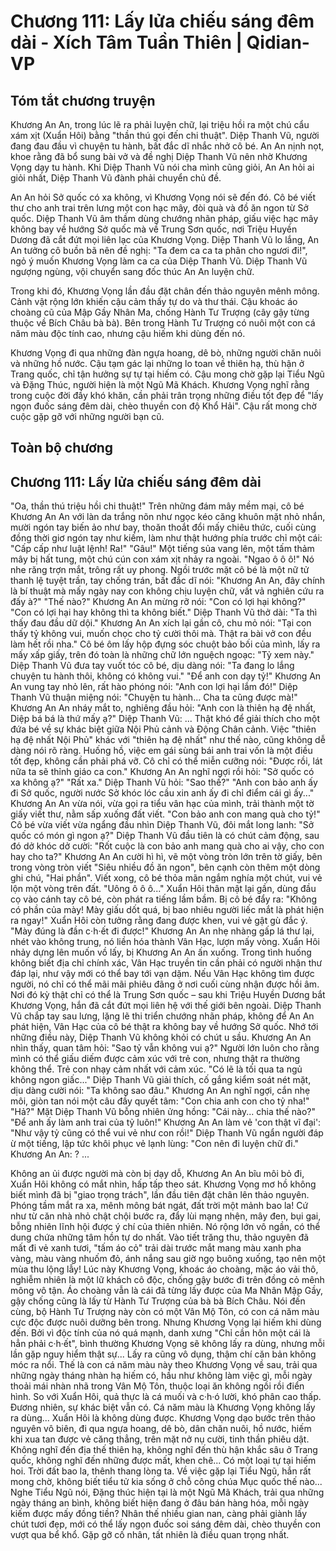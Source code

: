 # Chương 111: Lấy lửa chiếu sáng đêm dài - Xích Tâm Tuần Thiên | Qidian-VP

## Tóm tắt chương truyện

Khương An An, trong lúc lẽ ra phải luyện chữ, lại triệu hồi ra một chú cẩu xám xịt (Xuẩn Hôi) bằng "thần thú gọi đến chi thuật". Diệp Thanh Vũ, người đang đau đầu vì chuyện tu hành, bất đắc dĩ nhắc nhở cô bé. An An nịnh nọt, khoe rằng đã bổ sung bài vở và đề nghị Diệp Thanh Vũ nên nhờ Khương Vọng dạy tu hành. Khi Diệp Thanh Vũ nói cha mình cũng giỏi, An An hỏi ai giỏi nhất, Diệp Thanh Vũ đành phải chuyển chủ đề.

An An hỏi Sở quốc có xa không, vì Khương Vọng nói sẽ đến đó. Cô bé viết thư cho anh trai trên lưng một con hạc mây, đòi quà và đồ ăn ngon từ Sở quốc. Diệp Thanh Vũ âm thầm dùng chướng nhãn pháp, giấu việc hạc mây không bay về hướng Sở quốc mà về Trung Sơn quốc, nơi Triệu Huyền Dương đã cắt đứt mọi liên lạc của Khương Vọng. Diệp Thanh Vũ lo lắng, An An tưởng cô buồn bã nên đề nghị: "Ta đem ca ca ta phân cho ngươi đi!", ngỏ ý muốn Khương Vọng làm ca ca của Diệp Thanh Vũ. Diệp Thanh Vũ ngượng ngùng, vội chuyển sang đốc thúc An An luyện chữ.

Trong khi đó, Khương Vọng lần đầu đặt chân đến thảo nguyên mênh mông. Cảnh vật rộng lớn khiến cậu cảm thấy tự do và thư thái. Cậu khoác áo choàng cũ của Mập Gầy Nhân Ma, chống Hành Tư Trượng (cây gậy từng thuộc về Bích Châu bà bà). Bên trong Hành Tư Trượng có nuôi một con cá năm màu độc tính cao, nhưng cậu hiếm khi dùng đến nó.

Khương Vọng đi qua những đàn ngựa hoang, dê bò, những người chăn nuôi và những hồ nước. Cậu tạm gác lại những lo toan về thiên hạ, thù hận ở Trang quốc, chỉ tận hưởng sự tự tại hiếm có. Cậu mong chờ gặp lại Tiểu Ngũ và Đặng Thúc, người hiện là một Ngũ Mã Khách. Khương Vọng nghĩ rằng trong cuộc đời đầy khó khăn, cần phải trân trọng những điều tốt đẹp để "lấy ngọn đuốc sáng đêm dài, chèo thuyền con độ Khổ Hải". Cậu rất mong chờ cuộc gặp gỡ với những người bạn cũ.

## Toàn bộ chương

## Chương 111: Lấy lửa chiếu sáng đêm dài

"Oa, thần thú triệu hồi chi thuật!"
Trên những đám mây mềm mại, cô bé Khương An An với làn da trắng nõn như ngọc kéo căng khuôn mặt nhỏ nhắn, mười ngón tay biến ảo như bay, thoăn thoắt đổi mấy chiêu thức, cuối cùng đồng thời giơ ngón tay như kiếm, làm như thật hướng phía trước chỉ một cái: "Cấp cấp như luật lệnh! Ra!"
"Gâu!"
Một tiếng sủa vang lên, một tấm thảm mây bị hất tung, một chú cún con xám xịt nhảy ra ngoài.
"Ngao ô ô ô!"
Nó nhe răng trợn mắt, trông rất uy phong.
Ngồi trước mặt cô bé là một nữ tử thanh lệ tuyệt trần, tay chống trán, bất đắc dĩ nói: "Khương An An, đây chính là bí thuật mà mấy ngày nay con không chịu luyện chữ, vất vả nghiên cứu ra đấy à?"
"Thế nào?" Khương An An mừng rỡ nói: "Con có lợi hại không?"
"Con có lợi hại hay không thì ta không biết." Diệp Thanh Vũ thở dài: "Ta thì thấy đau đầu dữ dội."
Khương An An xích lại gần cô, chu mỏ nói: "Tại con thấy tỷ không vui, muốn chọc cho tỷ cười thôi mà. Thật ra bài vở con đều làm hết rồi nha."
Cô bé ôm lấy hộp đựng sóc chuột bảo bối của mình, lấy ra mấy xấp giấy, trên đó toàn là những chữ lớn nguệch ngoạc: "Tỷ xem này."
Diệp Thanh Vũ đưa tay vuốt tóc cô bé, dịu dàng nói: "Ta đang lo lắng chuyện tu hành thôi, không có không vui."
"Để anh con dạy tỷ!" Khương An An vung tay nhỏ lên, rất hào phóng nói: "Anh con lợi hại lắm đó!"
Diệp Thanh Vũ thuận miệng nói: "Chuyện tu hành... Cha ta cũng được mà!"
Khương An An nháy mắt to, nghiêng đầu hỏi: "Anh con là thiên hạ đệ nhất, Diệp bá bá là thứ mấy ạ?"
Diệp Thanh Vũ: ...
Thật khó để giải thích cho một đứa bé về sự khác biệt giữa Nội Phủ cảnh và Động Chân cảnh. Việc "thiên hạ đệ nhất Nội Phủ" khác với "thiên hạ đệ nhất" như thế nào, cũng không dễ dàng nói rõ ràng. Huống hồ, việc em gái sùng bái anh trai vốn là một điều tốt đẹp, không cần phải phá vỡ.
Cô chỉ có thể miễn cưỡng nói: "Được rồi, lát nữa ta sẽ thỉnh giáo ca con."
Khương An An nghĩ ngợi rồi hỏi: "Sở quốc có xa không ạ?"
"Rất xa." Diệp Thanh Vũ hỏi: "Sao thế?"
"Anh con bảo anh ấy đi Sở quốc, người nước Sở khóc lóc cầu xin anh ấy đi chỉ điểm cái gì ấy..." Khương An An vừa nói, vừa gọi ra tiểu vân hạc của mình, trải thành một tờ giấy viết thư, nằm sấp xuống đất viết.
"Con bảo anh con mang quà cho tỷ!"
Cô bé vừa viết vừa ngẩng đầu nhìn Diệp Thanh Vũ, đôi mắt long lanh: "Sở quốc có món gì ngon ạ?"
Diệp Thanh Vũ đầu tiên là có chút cảm động, sau đó dở khóc dở cười: "Rốt cuộc là con bảo anh mang quà cho ai vậy, cho con hay cho ta?"
Khương An An cười hì hì, vẽ một vòng tròn lớn trên tờ giấy, bên trong vòng tròn viết "Siêu nhiều đồ ăn ngon", bên cạnh còn thêm một dòng ghi chú, "Hai phần".
Viết xong, cô bé thỏa mãn ngắm nghía một chút, vui vẻ lộn một vòng trên đất.
"Uông ô ô ô..."
Xuẩn Hôi thân mật lại gần, dùng đầu cọ vào cánh tay cô bé, còn phát ra tiếng lầm bầm.
Bị cô bé đẩy ra: "Không có phần của mày! Mày giấu dốt quá, bị bao nhiêu người liếc mắt là phát hiện ra ngay!"
Xuẩn Hôi còn tưởng rằng đang được khen, vui vẻ gật gù đắc ý.
"Mày đúng là đần c·h·ết đi được!" Khương An An nhẹ nhàng gấp lá thư lại, nhét vào không trung, nó liền hóa thành Vân Hạc, lượn mấy vòng.
Xuẩn Hôi nhảy dựng lên muốn vồ lấy, bị Khương An An ấn xuống.
Trong tình huống không biết địa chỉ chính xác, Vân Hạc truyền tin cần phải có người nhận thư đáp lại, như vậy mới có thể bay tới vạn dặm.
Nếu Vân Hạc không tìm được người, nó chỉ có thể mãi mãi phiêu đãng ở nơi cuối cùng nhận được hồi âm.
Nơi đó kỳ thật chỉ có thể là Trung Sơn quốc – sau khi Triệu Huyền Dương bắt Khương Vọng, hắn đã cắt đứt mọi liên hệ với thế giới bên ngoài.
Diệp Thanh Vũ chắp tay sau lưng, lặng lẽ thi triển chướng nhãn pháp, không để An An phát hiện, Vân Hạc của cô bé thật ra không bay về hướng Sở quốc.
Nhớ tới những điều này, Diệp Thanh Vũ không khỏi có chút u sầu.
Khương An An nhìn thấy, quan tâm hỏi: "Sao tỷ vẫn không vui ạ?"
Người lớn luôn cho rằng mình có thể giấu diếm được cảm xúc với trẻ con, nhưng thật ra thường không thể. Trẻ con nhạy cảm nhất với cảm xúc.
"Có lẽ là tối qua ta ngủ không ngon giấc..." Diệp Thanh Vũ giải thích, cố gắng kiểm soát nét mặt, dịu dàng cười nói: "Ta không sao đâu."
Khương An An nghĩ ngợi, cắn nhẹ môi, giòn tan nói một câu đầy quyết tâm: "Con chia anh con cho tỷ nha!"
"Hả?" Mặt Diệp Thanh Vũ bỗng nhiên ửng hồng: "Cái này... chia thế nào?"
"Để anh ấy làm anh trai của tỷ luôn!" Khương An An làm vẻ 'con thật vĩ đại': "Như vậy tỷ cũng có thể vui vẻ như con rồi!"
Diệp Thanh Vũ ngẩn người đáp ừ một tiếng, lập tức khôi phục vẻ lạnh lùng: "Con nên đi luyện chữ đi."
Khương An An: ?
...

Không an ủi được người mà còn bị dạy dỗ, Khương An An bĩu môi bỏ đi, Xuẩn Hôi không có mắt nhìn, hấp tấp theo sát.
Khương Vọng mơ hồ không biết mình đã bị "giao trọng trách", lần đầu tiên đặt chân lên thảo nguyên.
Phóng tầm mắt ra xa, mênh mông bát ngát, đất trời một mảnh bao la!
Cứ như từ căn nhà nhỏ chật chội bước ra, đẩy lùi mạng nhện, mây đen, bụi gai, bỗng nhiên lĩnh hội được ý chí của thiên nhiên.
Nó rộng lớn vô ngần, có thể dung chứa những tâm hồn tự do nhất.
Vào tiết trăng thu, thảo nguyên đã mất đi vẻ xanh tươi, "tấm áo cỏ" trải dài trước mắt mang màu xanh pha vàng, màu vàng nhuốm đỏ, ánh nắng sau giờ ngọ buông xuống, tạo nên một mùa thu lộng lẫy!
Lúc này Khương Vọng, khoác áo choàng, mặc áo vải thô, nghiễm nhiên là một lữ khách cô độc, chống gậy bước đi trên đồng cỏ mênh mông vô tận.
Áo choàng vẫn là cái đã từng lấy được của Ma Nhân Mập Gầy, gậy chống cũng là lấy từ Hành Tư Trượng của bà bà Bích Châu.
Nói đến cùng, bộ Hành Tư Trượng này còn có một Vân Mộ Tôn, có con cá năm màu cực độc được nuôi dưỡng bên trong. Nhưng Khương Vọng lại hiếm khi dùng đến.
Bởi vì độc tính của nó quá mạnh, danh xưng "Chỉ cần hôn một cái là hẳn phải c·h·ết", bình thường Khương Vọng sẽ không lấy ra dùng, nhưng mỗi lần gặp nguy hiểm thật sự... Lấy ra cũng vô dụng, thậm chí căn bản không móc ra nổi.
Thế là con cá năm màu này theo Khương Vọng về sau, trải qua những ngày tháng nhàn hạ hiếm có, hầu như không làm việc gì, mỗi ngày thoải mái nhàn nhã trong Vân Mộ Tôn, thuộc loại ăn không ngồi rồi điển hình.
So với Xuẩn Hôi, quả thực là cá muối và c·h·ó lười, khó phân cao thấp.
Đương nhiên, sự khác biệt vẫn có.
Cá năm màu là Khương Vọng không lấy ra dùng... Xuẩn Hôi là không dùng được.
Khương Vọng dạo bước trên thảo nguyên vô biên, đi qua ngựa hoang, dê bò, dân chăn nuôi, hồ nước, hiếm khi xua tan được vẻ căng thẳng, trên mặt nở nụ cười, tinh thần phiêu dật.
Không nghĩ đến địa thế thiên hạ, không nghĩ đến thù hận khắc sâu ở Trang quốc, không nghĩ đến những được mất, khen chê...
Có một loại tự tại hiếm hoi.
Trời đất bao la, thênh thang lòng ta.
Về việc gặp lại Tiểu Ngũ, hắn rất mong chờ, không biết tiểu tử kia sống ở chỗ công chúa Mục quốc thế nào...
Nghe Tiểu Ngũ nói, Đặng thúc hiện tại là một Ngũ Mã Khách, trải qua những ngày tháng an bình, không biết hiện đang ở đâu bán hàng hóa, mỗi ngày kiếm được mấy đồng tiền?
Nhân thế nhiều gian nan, càng phải giành lấy chút tươi đẹp, mới có thể lấy ngọn đuốc soi sáng đêm dài, chèo thuyền con vượt qua bể khổ.
Gặp gỡ cố nhân, tất nhiên là điều quan trọng nhất.